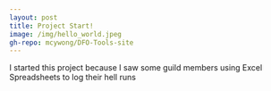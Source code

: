 ```yaml
---
layout: post
title: Project Start!
image: /img/hello_world.jpeg
gh-repo: mcywong/DFO-Tools-site
---
```


I started this project because I saw some guild members using Excel Spreadsheets to log their hell runs


